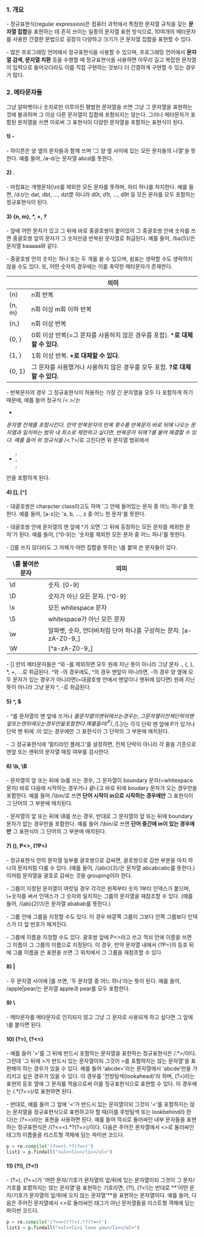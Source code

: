 ### 1. 개요

\- 정규표현식(regular expression)은 컴퓨터 과학에서 특정한 문자열 규칙을 갖는 **문자열 집합**을 표현하는 데 흔히 쓰이는 일종의 문자열 표현 방식으로, 10여개의 메타문자를 사용한 간결한 문법으로 굉장히 다양하고 크기가 큰 문자열 집합을 표현할 수 있다.

\- 많은 프로그래밍 언어에서 정규표현식을 사용할 수 있으며, 프로그래밍 언어에서 **문자열 검색, 문자열 치환** 등을 수행할 때 정규표현식을 사용하면 아무리 길고 복잡한 문자열이 입력으로 들어오더라도 이를 직접 구현하는 것보다 더 간결하게 구현할 수 있는 경우가 많다. 


### 2. 메타문자들

그냥 알파벳이나 숫자로만 이루어진 평범한 문자열을 쓰면 그냥 그 문자열을 표현하는 것에 불과하며 그 이상 다른 문자열이 집합에 포함되지는 않는다. 그러나 메타문자가 포함된 문자열을 쓰면 이로써 그 표현식이 다양한 문자열을 포함하는 표현식이 된다.


#### 1) -

\- 하이픈은 양 옆의 문자들과 함께 쓰며 '그 양 옆 사이에 있는 모든 문자들의 나열'을 뜻한다. 예를 들어, /a-d/는 문자열 abcd를 뜻한다.


#### 2) .

\- 마침표는 개행문자(\\n)를 제외한 모든 문자를 뜻하며, 자리 하나를 차지한다. 예를 들면, /d.t/는 dat, dbt, ..., dzt뿐 아니라 d0t, d1t, ..., d9t 등 모든 문자를 모두 포함하는 정규표현식이 된다.

#### 3) {n, m}, *, +, ? 

\- 앞에 어떤 문자가 있고 그 뒤에 바로 중괄호쌍이 붙어있어 그 중괄호쌍 안에 숫자를 쓰면 중괄호쌍 앞의 문자가 그 숫자만큼 반복된 문자열로 취급된다. 예를 들어, /ba{5}/은 문자열 baaaaa와 같다.

\- 중괄호쌍 안의 숫자는 하나 또는 두 개를 쓸 수 있으며, 쉼표는 생략할 수도 생략하지 않을 수도 있다. 또, 어떤 숫자의 경우에는 이를 축약한 메타문자가 존재한다.

|   | 의미 |
|---|---|
| {n} | n회 반복 |
| {n, m} | n회 이상 m회 이하 반복 |
| {n,} | n회 이상 반복 |
| {0, } | 0회 이상 반복(=그 문자를 사용하지 않은 경우를 포함). ***로 대체할 수 있다.** |
| {1, } | 1회 이상 반복. **+로 대체할 수 있다.** |
| {0, 1} | 그 문자를 사용했거나 사용하지 않은 경우를 모두 포함. **?로 대체할 수 있다.** |


\- 반복문자의 경우 그 정규표현식이 허용하는 가장 긴 문자열을 모두 다 포함하게 하기 때문에, 예를 들어 정규식 /\<.*>/는 <ul><li></li></ul> 문자열 전체를 포함시킨다. 만약 반복문자의 반복 횟수를 반복문자 바로 뒤에 나오는 문자열과 일치하는 범위 내 최소로 제한하고 싶다면, 반복문자 뒤에 ?를 붙여 해결할 수 있다. 예를 들어 위 정규식을 /\<.*?>/로 고친다면 위 문자열 범위에서 <ul>, <li>, </li>, </ul>만을 포함하게 된다.



#### 4) [], [^]

\- 대괄호쌍은 character class라고도 하며 '그 안에 들어있는 문자 중 어느 하나'를 뜻한다. 예를 들어, [a-z]는 'a, b, ..., z 중 어느 한 문자'를 뜻한다. 

\- 대괄호쌍 안에 문자열의 맨 앞에 ^가 오면 '그 뒤에 등장하는 모든 문자를 제외한 문자'가 된다. 예를 들어, [^0-9]는 '숫자를 제외한 모든 문자 중 어느 하나'를 뜻한다.

\- []를 쓰지 않더라도 그 자체가 어떤 집합을 뜻하는 \\를 붙여 쓴 문자들이 있다. 

| \\를 붙여쓴 문자 | 의미 |
|---|---|
|\\d|숫자. [0-9]|
|\\D|숫자가 아닌 모든 문자. [^0-9]|
|\\s|모든 whitespace 문자|
|\\S|whitespace가 아닌 모든 문자|
|\\w|알파벳, 숫자, 언더바처럼 단어 하나를 구성하는 문자. [a-zA-Z0-9_]|
|\\W|[^a-zA-Z0-9_]|

\- [] 안의 메타문자들은 ^와 -를 제외하면 모두 원래 지닌 뜻이 아니라 그냥 문자 ., {, }, *, +, ...로 취급된다. ^와 -의 경우에도, ^의 경우 맨앞이 아니라면, -의 경우 양 옆에 모두 문자가 있는 경우가 아니라면(=대괄호쌍 안에서 맨앞이나 맨뒤에 있다면) 원래 지닌 뜻이 아니라 그냥 문자 ^, -로 취급된다.



#### 5) ^, $

\- ^를 문자열의 맨 앞에 쓰거나 $를 문자열의 맨 뒤에 쓰는 경우는, 그 문자열이 전체 단락의 맨앞 또는 맨뒤에 오는 경우만을 포함한다. 예를 들어 /^P/, /[.]$/는 각각 단락 맨 앞에 P가 있거나 단락 맨 뒤에 .이 있는 경우에만 그 표현식이 그 단락의 그 부분에 매치된다.

\- 그 정규표현식에 '멀티라인 플래그'를 설정하면, 전체 단락이 아니라 각 줄을 기준으로 맨앞 또는 맨뒤의 문자열 매칭 여부를 검사한다.


#### 6) \\b, \\B

\- 문자열의 앞 또는 뒤에 \\b를 쓰는 경우, 그 문자열이 boundary 문자(=whitespace 문자) 바로 다음에 시작하는 경우거나 끝나고 바로 뒤에 boudary 문자가 오는 경우만을 포함한다. 예를 들어 /\bin/로 쓰면 **단어 시작이 in으로 시작하는 경우에만** 그 표현식이 그 단어의 그 부분에 매치된다.

\- 문자열의 앞 또는 뒤에 \\B를 쓰는 경우, 반대로 그 문자열의 앞 또는 뒤에 boundary 문자가 없는 경우만을 포함한다. 예를 들어 /\bin/로 쓰면 **단어 중간에 in이 있는 경우에만** 그 표현식이 그 단어의 그 부분에 매치된다.


#### 7) (), P<>, (?P=)

\- 정규표현식 안의 문자열 일부를 괄호쌍으로 감싸면, 괄호쌍으로 감싼 부분을 마치 하나의 문자처럼 다룰 수 있다. (예를 들어, /(abc){3}/은 문자열 abcabcabc를 뜻한다.) 이처럼 문자열을 괄호로 감싸는 것을 grouping이라 한다.

\- 그룹이 지정된 문자열이 여럿일 경우 각각은 왼쪽부터 숫자 1부터 인덱스가 붙으며, \\+숫자를 써서 인덱스가 그 숫자와 일치하는 그룹의 문자열을 재참조할 수 있다. (예를 들어, /(ab){2}\1/은 문자열 ababab를 뜻한다.)

\- 그룹 안에 그룹을 지정할 수도 있다. 이 경우 바깥쪽 그룹이 그보다 안쪽 그룹보다 인덱스가 더 앞 번호가 매겨진다.

\- 그룹에 이름을 지정할 수도 있다. 괄호쌍 앞에 P<>라고 쓰고 꺽쇠 안에 이름을 쓰면 그 이름이 그 그룹의 이름으로 지정된다. 이 경우, 만약 문자열 내에서 (?P=)의 등호 뒤에 그룹 이름을 쓴 표현을 쓰면 그 위치에서 그 그룹을 재참조할 수 있다.


#### 8) \|

\- 두 문자열 사이에 \|를 쓰면, '두 문자열 중 어느 하나'라는 뜻이 된다. 예를 들어, /apple\|pear/는 문자열 apple과 pear를 모두 포함한다.


#### 9) \\

\- 메타문자를 메타문자로 인지되지 않고 그냥 그 문자로 사용되게 하고 싶다면 그 앞에 \\를 붙이면 된다.


#### 10) (?=), (?\<=)

\- 예를 들어 '>'를 그 뒤에 반드시 포함하는 문자열을 표현하는 정규표현식은 /.\*>/이다. 그런데 '그 뒤에 >가 반드시 있는 문자열이되 그것이 >를 포함하지는 않는 문자열'을 표현해야 하는 경우가 있을 수 있다. 예를 들어 'abcde>'라는 문자열에서 'abcde'만을 가리키고 싶은 경우가 있을 수 있다. 이 경우를 '전방탐색(lookahead)'라 하며, (?=)라는 표현의 등호 옆에 그 문자를 적음으로써 이를 정규표현식으로 표현할 수 있다. 이 경우에는 /.\*(?=>)/로 표현하면 된다.

\- 반대로, 예를 들어 그 앞에 '<'가 반드시 있는 문자열이되 그것이 '<'를 포함하지는 않는 문자열을 정규표현식으로 표현하고자 할 때(이를 후방탐색 또는 lookbehind라 한다)는 (?<=)라는 표현을 사용하면 된다. 예를 들어 꺽쇠로 둘러싸인 내부 문자들을 표현하는 정규표현식은 /(?<=<).*?(?=>)/이다. 다음은 주어진 문자열에서 <>로 둘러싸인 태그의 이름들을 리스트형 객체에 담는 파이썬 코드다.

```python
p = re.compile('(?<=<).*?(?=>)')
list1 = p.findall("<ul><li></li></ul>")
```

#### 11) (?!), (?\<!)

\- (?=), (?\<=)가 '어떤 문자/기호가 문자열의 앞/뒤에 있는 문자열이되 그것이 그 문자/기호를 포함하지는 않는 문자열'을 표현하는 기호라면, (?!), (?\<!)는 반대로 **'어떤 문자/기호가 문자열의 앞/뒤에 오지 않는 문자열'**을 표현하는 문자열이다. 예를 들어, 다음은 주어진 문자열에서 <>로 둘러싸인 태그가 아닌 문자열들을 리스트형 객체에 담는 파이썬 코드다.

```python
p = re.compile('(?<=>)(?!<).*?(?=<)')
list1 = p.findall("<ul><li>i love you</li></ul>")
```